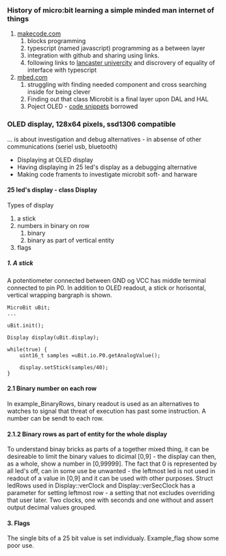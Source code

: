 ### History of micro:bit learning a simple minded man internet of things

1. [makecode.com](https://www.microbit.org/code)
    1. blocks programming
    2. typescript (named javascript) programming as a between layer
    3. integration with github and sharing using links.
    4. following links to [lancaster univercity](https://lancaster-university.github.io/microbit-docs/) and discrovery of equality of interface with typescript
2. [mbed.com](https://www.mbed.com/en/)
    1. struggling with finding needed component and cross searching inside for being clever
    2. Finding out that class Microbit is a final layer upon DAL and HAL
    2. Poject OLED - [code  snippets](https://github.com/Tinkertanker/pxt-oled-ssd1306) borrowed  

### OLED display, 128x64 pixels, ssd1306 compatible

... is about investigation and debug alternatives - in absense of other communications (seriel usb, bluetooth)

- Displaying at OLED display
- Having displaying in 25 led's display as a debugging alternative
- Making code framents to investigate microbit soft- and harware

#### 25 led's display - class Display

Types of display

1. a stick
2. numbers in binary on row
    1. binary
    2. binary as part of vertical entity
3. flags


##### 1. A stick

A potentiometer connected between GND og VCC has middle terminal connected to pin P0. In addition to OLED readout, a stick or horisontal, vertical wrapping bargraph is shown.  

    MicroBit uBit;
    ...
    
    uBit.init();

    Display display(uBit.display);
    
    while(true) {
        uint16_t samples =uBit.io.P0.getAnalogValue();
        
        display.setStick(samples/40);
    }
        

#### 2.1 Binary number on each row 

In example_BinaryRows, binary readout is used as an alternatives to watches to signal that threat of execution has past some instruction. A number can be sendt to each row.  

#### 2.1.2 Binary rows as part of entity for the whole display

To understand binay bricks as parts of a together mixed thing, it can be desireable to limit the binary values to dicimal \[0,9] - the display can then, as a whole, show a number in \[0,99999]. The fact that 0 is represented by all led's off, can in some use be unwanted - the leftmost led is not used in readout of a value in \[0,9] and it can be used with other purposes. Struct ledRows used in Display::verClock and Display::verSecClock has a parameter for setting leftmost row - a setting that not excludes overriding that user later.
Two clocks, one with seconds and one without and assert output decimal values grouped.  

#### 3. Flags
The single bits of a 25 bit value is set individualy. Example_flag show some poor use. 
